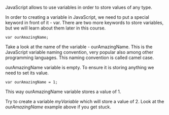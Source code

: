 JavaScript allows to use variables in order to store values of any type.

In order to creating a variable in JavaScript, we need to put a special keyword in front of it - var. There are two more keywords to store variables, but we will learn about them later in this course.

`var ourAmazingName;`

Take a look at the name of the variable - ourAmazingName. This is the JavaScript variable naming convention, very popular also among other programming languages. This naming convention is called camel case.

ourAmazingName variable is empty. To ensure it is storing anything we need to set its value.

`var ourAmazingName = 1;`

This way ourAmazingName variable stores a value of 1.

Try to create a variable _myVariable_ which will store a value of 2. Look at the _ourAmazingName_ example above if you get stuck.